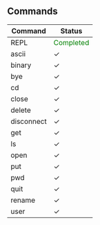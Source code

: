 ## Commands

| Command | Status |
| ------ | ------ |
| REPL | <span style="color: green"> Completed </span> |
| ascii | <span>&#10003;</span> |
| binary | <span>&#10003;</span> |
| bye | <span>&#10003;</span> |
| cd | <span>&#10003;</span> |
| close | <span>&#10003;</span> |
| delete | <span>&#10003;</span> |
| disconnect | <span>&#10003;</span> |
| get | <span>&#10003;</span> |
| ls | <span>&#10003;</span> |
| open | <span>&#10003;</span> |
| put | <span>&#10003;</span> |
| pwd | <span>&#10003;</span> |
| quit | <span>&#10003;</span> |
| rename | <span>&#10003;</span> |
| user | <span>&#10003;</span> |